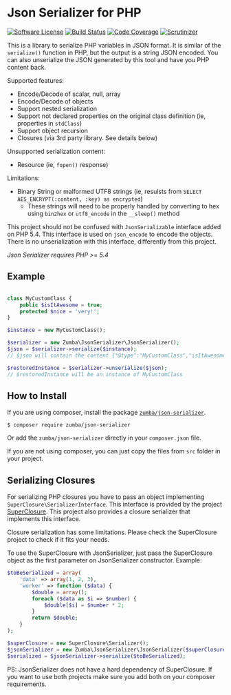 # Json Serializer for PHP

[![Software License](https://img.shields.io/badge/license-MIT-brightgreen.svg?style=flat-square)](LICENSE.txt)
[![Build Status](https://img.shields.io/travis/zumba/json-serializer/master.svg?style=flat-square)](https://travis-ci.org/zumba/json-serializer)
[![Code Coverage](https://img.shields.io/coveralls/zumba/json-serializer/master.svg)](https://coveralls.io/github/zumba/json-serializer)
[![Scrutinizer](https://scrutinizer-ci.com/g/zumba/json-serializer/badges/quality-score.png?b=master)](https://scrutinizer-ci.com/g/zumba/json-serializer/)

This is a library to serialize PHP variables in JSON format. It is similar of the `serialize()` function in PHP,
but the output is a string JSON encoded. You can also unserialize the JSON generated by this tool and have you
PHP content back.

Supported features:
- Encode/Decode of scalar, null, array
- Encode/Decode of objects
- Support nested serialization
- Support not declared properties on the original class definition (ie, properties in `stdClass`)
- Support object recursion
- Closures (via 3rd party library. See details below)

Unsupported serialization content:
- Resource (ie, `fopen()` response)

Limitations:
- Binary String or malformed UTF8 strings (ie, resulsts from `SELECT AES_ENCRYPT(:content, :key) as encrypted`)
	- These strings will need to be properly handled by converting to hex using `bin2hex` or `utf8_encode` in the `__sleep()` method

This project should not be confused with `JsonSerializable` interface added on PHP 5.4. This interface is used on
`json_encode` to encode the objects. There is no unserialization with this interface, differently from this project.

*Json Serializer requires PHP >= 5.4*

## Example

```php

class MyCustomClass {
	public $isItAwesome = true;
	protected $nice = 'very!';
}

$instance = new MyCustomClass();

$serializer = new Zumba\JsonSerializer\JsonSerializer();
$json = $serializer->serialize($instance);
// $json will contain the content {"@type":"MyCustomClass","isItAwesome":true,"nice":"very!"}

$restoredInstance = $serializer->unserialize($json);
// $restoredInstance will be an instance of MyCustomClass
```

## How to Install

If you are using composer, install the package [`zumba/json-serializer`](https://packagist.org/packages/zumba/json-serializer).

```
$ composer require zumba/json-serializer
```

Or add the `zumba/json-serializer` directly in your `composer.json` file.

If you are not using composer, you can just copy the files from `src` folder in your project.

## Serializing Closures

For serializing PHP closures you have to pass an object implementing `SuperClosure\SerializerInterface`.
This interface is provided by the project [SuperClosure](https://github.com/jeremeamia/super_closure). This
project also provides a closure serializer that implements this interface.

Closure serialization has some limitations. Please check the SuperClosure project to check if it fits your
needs.

To use the SuperClosure with JsonSerializer, just pass the SuperClosure object as the first parameter
on JsonSerializer constructor. Example:

```php
$toBeSerialized = array(
	'data' => array(1, 2, 3),
	'worker' => function ($data) {
		$double = array();
		foreach ($data as $i => $number) {
			$double[$i] = $number * 2;
		}
		return $double;
	}
);

$superClosure = new SuperClosure\Serializer();
$jsonSerializer = new Zumba\JsonSerializer\JsonSerializer($superClosure);
$serialized = $jsonSerializer->serialize($toBeSerialized);
```

PS: JsonSerializer does not have a hard dependency of SuperClosure. If you want to use both projects
make sure you add both on your composer requirements.
